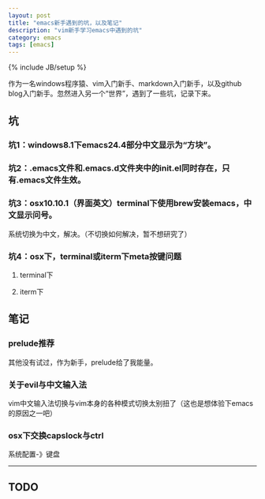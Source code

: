 ```yaml
---
layout: post
title: "emacs新手遇到的坑，以及笔记"
description: "vim新手学习emacs中遇到的坑"
category: emacs
tags: [emacs]
---
```

{% include JB/setup %}

作为一名windows程序猿、vim入门新手、markdown入门新手，以及github blog入门新手。忽然进入另一个“世界”，遇到了一些坑，记录下来。

## 坑

### 坑1：windows8.1下emacs24.4部分中文显示为“方块”。

### 坑2：.emacs文件和.emacs.d文件夹中的init.el同时存在，只有.emacs文件生效。

### 坑3：osx10.10.1（界面英文）terminal下使用brew安装emacs，中文显示问号。
系统切换为中文，解决。（不切换如何解决，暂不想研究了）

### 坑4：osx下，terminal或iterm下meta按键问题
1. terminal下

2. iterm下

## 笔记

### prelude推荐
其他没有试过，作为新手，prelude给了我能量。

### 关于evil与中文输入法
vim中文输入法切换与vim本身的各种模式切换太别扭了（这也是想体验下emacs的原因之一吧）

### osx下交换capslock与ctrl
系统配置-》键盘


---
## TODO
